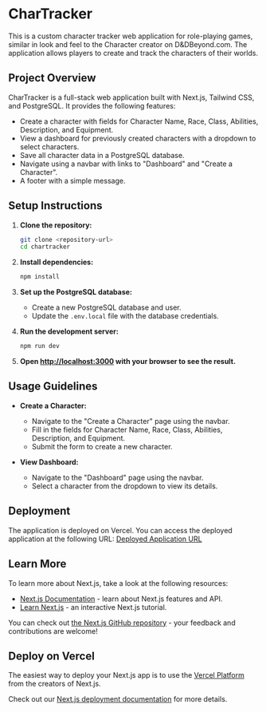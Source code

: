 # CharTracker

This is a custom character tracker web application for role-playing games, similar in look and feel to the Character creator on D&DBeyond.com. The application allows players to create and track the characters of their worlds.

## Project Overview

CharTracker is a full-stack web application built with Next.js, Tailwind CSS, and PostgreSQL. It provides the following features:
- Create a character with fields for Character Name, Race, Class, Abilities, Description, and Equipment.
- View a dashboard for previously created characters with a dropdown to select characters.
- Save all character data in a PostgreSQL database.
- Navigate using a navbar with links to "Dashboard" and "Create a Character".
- A footer with a simple message.

## Setup Instructions

1. **Clone the repository:**
   ```bash
   git clone <repository-url>
   cd chartracker
   ```

2. **Install dependencies:**
   ```bash
   npm install
   ```

3. **Set up the PostgreSQL database:**
   - Create a new PostgreSQL database and user.
   - Update the `.env.local` file with the database credentials.

4. **Run the development server:**
   ```bash
   npm run dev
   ```

5. **Open [http://localhost:3000](http://localhost:3000) with your browser to see the result.**

## Usage Guidelines

- **Create a Character:**
  - Navigate to the "Create a Character" page using the navbar.
  - Fill in the fields for Character Name, Race, Class, Abilities, Description, and Equipment.
  - Submit the form to create a new character.

- **View Dashboard:**
  - Navigate to the "Dashboard" page using the navbar.
  - Select a character from the dropdown to view its details.

## Deployment

The application is deployed on Vercel. You can access the deployed application at the following URL:
[Deployed Application URL](https://chartracker-bsrv8xf6t-saraxiangs-projects.vercel.app)

## Learn More

To learn more about Next.js, take a look at the following resources:
- [Next.js Documentation](https://nextjs.org/docs) - learn about Next.js features and API.
- [Learn Next.js](https://nextjs.org/learn) - an interactive Next.js tutorial.

You can check out [the Next.js GitHub repository](https://github.com/vercel/next.js/) - your feedback and contributions are welcome!

## Deploy on Vercel

The easiest way to deploy your Next.js app is to use the [Vercel Platform](https://vercel.com/new?utm_medium=default-template&filter=next.js&utm_source=create-next-app&utm_campaign=create-next-app-readme) from the creators of Next.js.

Check out our [Next.js deployment documentation](https://nextjs.org/docs/deployment) for more details.
